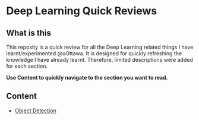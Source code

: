 # Deep Learning Quick Reviews

## What is this

This reposity is a quick review for all the Deep Learning related things I have learnt/experimented @uOttawa. It is designed for quickly refreshing the knowledge I have already learnt. Therefore, limited descriptions were added for each section.

**Use Content to quickly navigate to the section you want to read.**

## Content

- [Object Detection](ObjectDetection/README.md)
